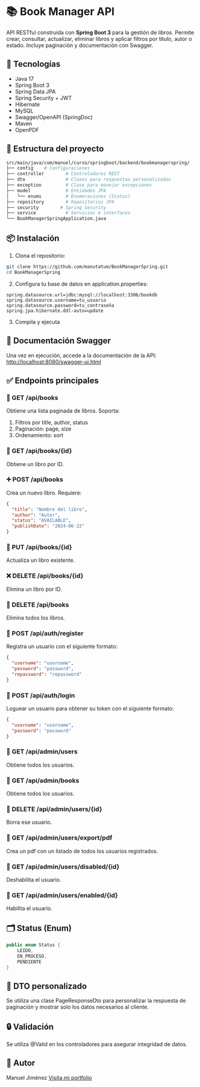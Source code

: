 # 📚 Book Manager API

API RESTful construida con **Spring Boot 3** para la gestión de libros. Permite crear, consultar, actualizar, eliminar libros y aplicar filtros por título, autor o estado. Incluye paginación y documentación con Swagger.

## 🚀 Tecnologías

- Java 17
- Spring Boot 3
- Spring Data JPA
- Spring Security + JWT
- Hibernate
- MySQL
- Swagger/OpenAPI (SpringDoc)
- Maven
- OpenPDF

## 🧱 Estructura del proyecto

```bash
src/main/java/com/manuel/curso/springboot/backend/bookmanagerspring/
├── config    # Configuraciones
├── controller        # Controladores REST
├── dto               # Clases para respuestas personalizadas
├── exception         # Clase para manejar excepciones
├── model             # Entidades JPA
│   └── enums         # Enumeraciones (Status)
├── repository        # Repositorios JPA
├── security        # Spring Security
├── service           # Servicios e interfaces
└── BookManagerSpringApplication.java
```

## 📦 Instalación

1. Clona el repositorio:
```bash
git clone https://github.com/manutatum/BookManagerSpring.git
cd BookManagerSpring
```
2. Configura tu base de datos en application.properties:
```properties
spring.datasource.url=jdbc:mysql://localhost:3306/bookdb
spring.datasource.username=tu_usuario
spring.datasource.password=tu_contraseña
spring.jpa.hibernate.ddl-auto=update
```
3. Compila y ejecuta

## 📖 Documentación Swagger
Una vez en ejecución, accede a la documentación de la API:
[http://localhost:8080/swagger-ui.html](http://localhost:8080/swagger-ui.html)

## ✅ Endpoints principales

### 📄 GET /api/books

Obtiene una lista paginada de libros. Soporta:
1. Filtros por title, author, status
2. Paginación: page, size
3. Ordenamiento: sort

### 📄 GET /api/books/{id}

Obtiene un libro por ID.

### ➕ POST /api/books

Crea un nuevo libro. Requiere:
```json
{
  "title": "Nombre del libro",
  "author": "Autor",
  "status": "AVAILABLE",
  "publishDate": "2024-06-22"
}
```

### 📝 PUT /api/books/{id}

Actualiza un libro existente.

### ❌ DELETE /api/books/{id}

Elimina un libro por ID.

### 🧹 DELETE /api/books

Elimina todos los libros.

### 📄 POST /api/auth/register

Registra un usuario con el siguiente formato:
```json
{
  "username": "username",
  "password": "password",
  "repassword": "repassword"
}
```
### 📄 POST /api/auth/login

Loguear un usuario para obtener su token con el siguiente formato:
```json
{
  "username": "username",
  "password": "password"
}
```

### 📄 GET /api/admin/users

Obtiene todos los usuarios.

### 📄 GET /api/admin/books

Obtiene todos los usuarios.

### 📄 DELETE /api/admin/users/{id}

Borra ese usuario.

### 📄 GET /api/admin/users/export/pdf

Crea un pdf con un listado de todos los usuarios registrados.

### 📄 GET /api/admin/users/disabled/{id}

Deshabilita el usuario.

### 📄 GET /api/admin/users/enabled/{id}

Habilita el usuario.

## 🗂 Status (Enum)

```java
public enum Status {
    LEIDO,
    EN_PROCESO,
    PENDIENTE
}
```

## 📘 DTO personalizado

Se utiliza una clase PageResponseDto<T> para personalizar la respuesta de paginación y mostrar solo los datos necesarios al cliente.

## 🔒 Validación

Se utiliza @Valid en los controladores para asegurar integridad de datos.

## 👤 Autor
Manuel Jiménez
[Visita mi portfolio](https://manueljimenez.es)
